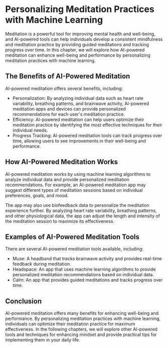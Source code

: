 Personalizing Meditation Practices with Machine Learning
=====================================================================================================================================

Meditation is a powerful tool for improving mental health and well-being, and AI-powered tools can help individuals develop a consistent mindfulness and meditation practice by providing guided meditations and tracking progress over time. In this chapter, we will explore how AI-powered meditation can enhance well-being and performance by personalizing meditation practices with machine learning.

The Benefits of AI-Powered Meditation
-------------------------------------

AI-powered meditation offers several benefits, including:

* Personalization: By analyzing individual data such as heart rate variability, breathing patterns, and brainwave activity, AI-powered meditation apps and devices can provide personalized recommendations for each user's meditation practice.
* Efficiency: AI-powered meditation can help users optimize their meditation practice by identifying the most effective techniques for their individual needs.
* Progress Tracking: AI-powered meditation tools can track progress over time, allowing users to see improvements in their well-being and performance.

How AI-Powered Meditation Works
-------------------------------

AI-powered meditation works by using machine learning algorithms to analyze individual data and provide personalized meditation recommendations. For example, an AI-powered meditation app may suggest different types of meditation sessions based on individual preferences, goals, and mood.

The app may also use biofeedback data to personalize the meditation experience further. By analyzing heart rate variability, breathing patterns, and other physiological data, the app can adjust the length and intensity of the meditation session to maximize its effectiveness.

Examples of AI-Powered Meditation Tools
---------------------------------------

There are several AI-powered meditation tools available, including:

* Muse: A headband that tracks brainwave activity and provides real-time feedback during meditation.
* Headspace: An app that uses machine learning algorithms to provide personalized meditation recommendations based on individual data.
* Calm: An app that provides guided meditations and tracks progress over time.

Conclusion
----------

AI-powered meditation offers many benefits for enhancing well-being and performance. By personalizing meditation practices with machine learning, individuals can optimize their meditation practice for maximum effectiveness. In the following chapters, we will explore other AI-powered tools and techniques for enhancing mindset and provide practical tips for implementing them in your daily life.
